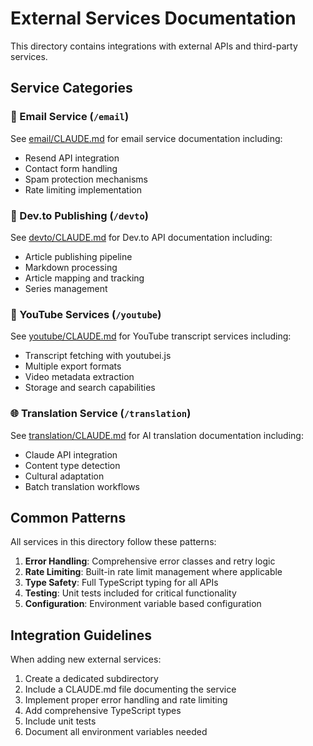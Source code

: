 # External Services Documentation

This directory contains integrations with external APIs and third-party services.

## Service Categories

### 📧 Email Service (`/email`)
See [email/CLAUDE.md](./email/CLAUDE.md) for email service documentation including:
- Resend API integration
- Contact form handling
- Spam protection mechanisms
- Rate limiting implementation

### 📝 Dev.to Publishing (`/devto`)
See [devto/CLAUDE.md](./devto/CLAUDE.md) for Dev.to API documentation including:
- Article publishing pipeline
- Markdown processing
- Article mapping and tracking
- Series management

### 🎥 YouTube Services (`/youtube`)
See [youtube/CLAUDE.md](./youtube/CLAUDE.md) for YouTube transcript services including:
- Transcript fetching with youtubei.js
- Multiple export formats
- Video metadata extraction
- Storage and search capabilities

### 🌐 Translation Service (`/translation`)
See [translation/CLAUDE.md](./translation/CLAUDE.md) for AI translation documentation including:
- Claude API integration
- Content type detection
- Cultural adaptation
- Batch translation workflows

## Common Patterns

All services in this directory follow these patterns:

1. **Error Handling**: Comprehensive error classes and retry logic
2. **Rate Limiting**: Built-in rate limit management where applicable
3. **Type Safety**: Full TypeScript typing for all APIs
4. **Testing**: Unit tests included for critical functionality
5. **Configuration**: Environment variable based configuration

## Integration Guidelines

When adding new external services:

1. Create a dedicated subdirectory
2. Include a CLAUDE.md file documenting the service
3. Implement proper error handling and rate limiting
4. Add comprehensive TypeScript types
5. Include unit tests
6. Document all environment variables needed